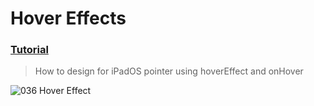 # Hover Effects
 ### [Tutorial](https://designcode.io/swiftui-handbook-hover-effects)
> How to design for iPadOS pointer using hoverEffect and onHover

![036  Hover Effect](https://github.com/mrgsdev/DesignCode/assets/157994617/798f8263-2a17-4710-b888-8d95679ae588)
 